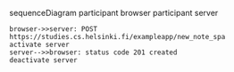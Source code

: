 
sequenceDiagram
    participant browser
    participant server
   
    browser->>server: POST  https://studies.cs.helsinki.fi/exampleapp/new_note_spa
    activate server
    server-->>browser: status code 201 created
    deactivate server
    
